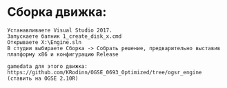 # Сборка движка:
	Устанавливаете Visual Studio 2017.
    Запускаете батник 1_create_disk_x.cmd
    Открываете X:\Engine.sln
    В студии выбираете Сборка -> Собрать решение, предварительно выставив платформу x86 и конфигурацию Release
	
	gamedata для этого движка: https://github.com/KRodinn/OGSE_0693_Optimized/tree/ogsr_engine (ставить на OGSE 2.10R)
